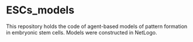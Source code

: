 # ESCs_models
This repository holds the code of agent-based models of pattern formation in embryonic stem cells.
Models were constructed in NetLogo.


